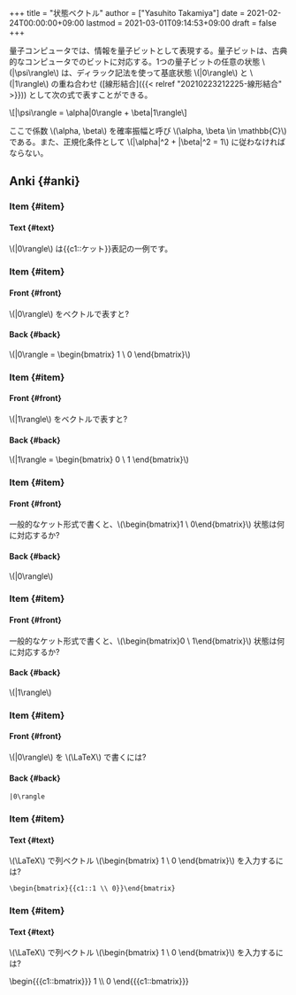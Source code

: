 +++
title = "状態ベクトル"
author = ["Yasuhito Takamiya"]
date = 2021-02-24T00:00:00+09:00
lastmod = 2021-03-01T09:14:53+09:00
draft = false
+++

量子コンピュータでは、情報を量子ビットとして表現する。量子ビットは、古典的なコンピュータでのビットに対応する。1つの量子ビットの任意の状態  \\(|\psi\rangle\\) は、ディラック記法を使って基底状態 \\(|0\rangle\\) と \\(|1\rangle\\) の重ね合わせ ([線形結合]({{< relref "20210223212225-線形結合" >}})) として次の式で表すことができる。

\\[|\psi\rangle = \alpha|0\rangle + \beta|1\rangle\\]

ここで係数 \\(\alpha, \beta\\) を確率振幅と呼び \\(\alpha, \beta \in \mathbb{C}\\) である。また、正規化条件として \\(|\alpha|^2 + |\beta|^2 = 1\\) に従わなければならない。


## Anki {#anki}


### Item {#item}


#### Text {#text}

\\(|0\rangle\\) は{{c1::ケット}}表記の一例です。


### Item {#item}


#### Front {#front}

\\(|0\rangle\\) をベクトルで表すと?


#### Back {#back}

\\(|0\rangle = \begin{bmatrix} 1 \\ 0 \end{bmatrix}\\)


### Item {#item}


#### Front {#front}

\\(|1\rangle\\) をベクトルで表すと?


#### Back {#back}

\\(|1\rangle = \begin{bmatrix} 0 \\ 1 \end{bmatrix}\\)


### Item {#item}


#### Front {#front}

一般的なケット形式で書くと、\\(\begin{bmatrix}1 \\ 0\end{bmatrix}\\) 状態は何に対応するか?


#### Back {#back}

\\(|0\rangle\\)


### Item {#item}


#### Front {#front}

一般的なケット形式で書くと、\\(\begin{bmatrix}0 \\ 1\end{bmatrix}\\) 状態は何に対応するか?


#### Back {#back}

\\(|1\rangle\\)


### Item {#item}


#### Front {#front}

\\(|0\rangle\\) を \\(\LaTeX\\) で書くには?


#### Back {#back}

`|0\rangle`


### Item {#item}


#### Text {#text}

\\(\LaTeX\\) で列ベクトル \\(\begin{bmatrix} 1 \\ 0 \end{bmatrix}\\) を入力するには?

`\begin{bmatrix}{{c1::1 \\ 0}}\end{bmatrix}`


### Item {#item}


#### Text {#text}

\\(\LaTeX\\) で列ベクトル \\(\begin{bmatrix} 1 \\ 0 \end{bmatrix}\\) を入力するには?

\begin{{{c1::bmatrix}}} 1 \\\\ 0 \end{{{c1::bmatrix}}}

